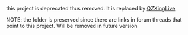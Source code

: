 this project is deprecated thus removed. It is replaced by [QZXingLive](../QZXingLive/)

NOTE: the folder is preserved since there are links in forum threads that point to this project. Will be removed in future version